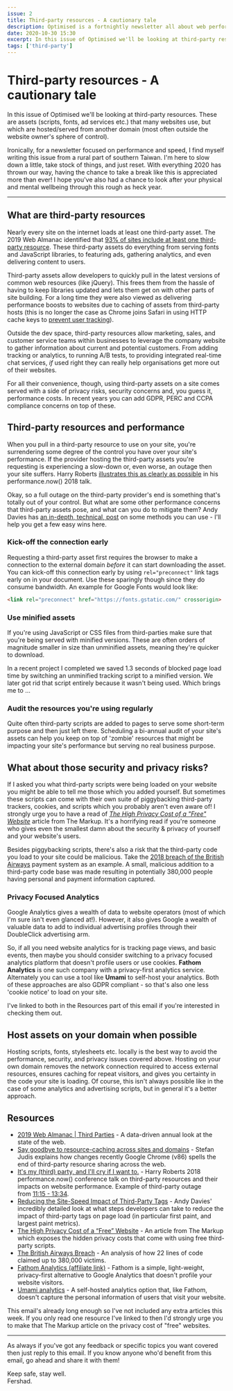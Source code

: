 ```yaml
---
issue: 2
title: Third-party resources - A cautionary tale
description: Optimised is a fortnightly newsletter all about web performance. In this issue we'll be looking at third-party resources.
date: 2020-10-30 15:30
excerpt: In this issue of Optimised we'll be looking at third-party resources. These are assets (scripts, fonts, ad services etc.) that many websites use, but which are hosted/served from another domain (most often outside the website owner's sphere of control).
tags: ['third-party']
---
```

# **Third-party resources - A cautionary tale**

In this issue of Optimised we'll be looking at third-party resources. These are assets (scripts, fonts, ad services etc.) that many websites use, but which are hosted/served from another domain (most often outside the website owner's sphere of control).

Ironically, for a newsletter focused on performance and speed, I find myself writing this issue from a rural part of southern Taiwan. I'm here to slow down a little, take stock of things, and just reset. With everything 2020 has thrown our way, having the chance to take a break like this is appreciated more than ever! I hope you've also had a chance to look after your physical and mental wellbeing through this rough as heck year.

***

## What are third-party resources

Nearly every site on the internet loads at least one third-party asset. The 2019 Web Almanac identified that [93% of sites include at least one third-party resource](https://almanac.httparchive.org/en/2019/third-parties#data). These third-party assets do everything from serving fonts and JavaScript libraries, to featuring ads, gathering analytics, and even delivering content to users.

Third-party assets allow developers to quickly pull in the latest versions of common web resources (like jQuery). This frees them from the hassle of having to keep libraries updated and lets them get on with other parts of site building. For a long time they were also viewed as delivering performance boosts to websites due to caching of assets from third-party hosts (this is no longer the case as Chrome joins Safari in using HTTP cache keys to [prevent user tracking](https://www.stefanjudis.com/notes/say-goodbye-to-resource-caching-across-sites-and-domains/)).

Outside the dev space, third-party resources allow marketing, sales, and customer service teams within businesses to leverage the company website to gather information about current and potential customers. From adding tracking or analytics, to running A/B tests, to providing integrated real-time chat services, *if* used right they can really help organisations get more out of their websites.

For all their convenience, though, using third-party assets on a site comes served with a side of privacy risks, security concerns and, you guess it, performance costs. In recent years you can add GDPR, PERC and CCPA compliance concerns on top of these.

## **Third-party resources and performance**

When you pull in a third-party resource to use on your site, you're surrendering some degree of the control you have over your site's performance. If the provider hosting the third-party assets you're requesting is experiencing a slow-down or, even worse, an outage then your site suffers. Harry Roberts [illustrates this as clearly as possible](https://youtu.be/bmIUYBNKja4?t=675) in his performance.now() 2018 talk.

Okay, so a full outage on the third-party provider's end is something that's totally out of your control. But what are some other performance concerns that third-party assets pose, and what can you do to mitigate them? Andy Davies has [an in-depth, technical, post](https://andydavies.me/blog/2020/10/02/reducing-the-site-speed-impact-of-third-party-tags/) on some methods you can use - I'll help you get a few easy wins here.

### **Kick-off the connection early**

Requesting a third-party asset first requires the browser to make a connection to the external domain *before* it can start downloading the asset. You can kick-off this connection early by using `rel="preconnect"` link tags early on in your document. Use these sparingly though since they do consume bandwidth. An example for Google Fonts would look like:

```html
<link rel="preconnect" href="https://fonts.gstatic.com/" crossorigin>
```

### **Use minified assets**

If you're using JavaScript or CSS files from third-parties make sure that you're being served with minified versions. These are often orders of magnitude smaller in size than unminified assets, meaning they're quicker to download.

In a recent project I completed we saved 1.3 seconds of blocked page load time by switching an unminified tracking script to a minified version. We later got rid that script entirely because it wasn't being used. Which brings me to ...

### **Audit the resources you're using regularly**

Quite often third-party scripts are added to pages to serve some short-term purpose and then just left there. Scheduling a bi-annual audit of your site's assets can help you keep on top of 'zombie' resources that might be impacting your site's performance but serving no real business purpose.

## **What about those security and privacy risks?**

If I asked you what third-party scripts were being loaded on your website you might be able to tell me those which you added yourself. But sometimes these scripts can come with their own suite of piggybacking third-party trackers, cookies, and scripts which you probably aren't even aware of! I strongly urge you to have a read of *[The High Privacy Cost of a "Free" Website](https://themarkup.org/blacklight/2020/09/22/blacklight-tracking-advertisers-digital-privacy-sensitive-websites)* article from The Markup. It's a horrifying read if you're someone who gives even the smallest damn about the security & privacy of yourself and your website's users.

Besides piggybacking scripts, there's also a risk that the third-party code you load to your site could be malicious. Take the [2018 breach of the British Airways](https://www.riskiq.com/blog/labs/magecart-british-airways-breach/) payment system as an example. A small, malicious addition to a third-party code base was made resulting in potentially 380,000 people having personal and payment information captured.

### **Privacy Focused Analytics**

Google Analytics gives a wealth of data to website operators (most of which I'm sure isn't even glanced at!). However, it also gives Google a wealth of valuable data to add to individual advertising profiles through their DoubleClick advertising arm.

So, if all you need website analytics for is tracking page views, and basic events, then maybe you should consider switching to a privacy focused analytics platform that doesn't profile users or use cookies. **Fathom Analytics** is one such company with a privacy-first analytics service. Alternately you can use a tool like **Umami** to self-host your analytics. Both of these approaches are also GDPR compliant - so that's also one less 'cookie notice' to load on your site.

I've linked to both in the Resources part of this email if you're interested in checking them out.

## **Host assets on your domain when possible**

Hosting scripts, fonts, stylesheets etc. locally is the best way to avoid the performance, security, and privacy issues covered above. Hosting on your own domain removes the network connection required to access external resources, ensures caching for repeat visitors, and gives you certainty in the code your site is loading. Of course, this isn't always possible like in the case of some analytics and advertising scripts, but in general it's a better approach.

## **Resources**

- [2019 Web Almanac | Third Parties](https://almanac.httparchive.org/en/2019/third-parties#data) - A data-driven annual look at the state of the web.
- [Say goodbye to resource-caching across sites and domains](https://www.stefanjudis.com/notes/say-goodbye-to-resource-caching-across-sites-and-domains/) - Stefan Judis explains how changes recently Google Chrome (v86) spells the end of third-party resource sharing across the web.
- [It's my (third) party, and I'll cry if I want to.](https://www.youtube.com/watch?v=bmIUYBNKja4) - Harry Roberts 2018 performance.now() conference talk on third-party resources and their impacts on website performance. Example of third-party outage from [11:15 - 13:34](https://youtu.be/bmIUYBNKja4?t=675).
- [Reducing the Site-Speed Impact of Third-Party Tags](https://andydavies.me/blog/2020/10/02/reducing-the-site-speed-impact-of-third-party-tags/) - Andy Davies' incredibly detailed look at what steps developers can take to reduce the impact of third-party tags on page load (in particular first paint, and largest paint metrics).
- [The High Privacy Cost of a “Free” Website](https://themarkup.org/blacklight/2020/09/22/blacklight-tracking-advertisers-digital-privacy-sensitive-websites) - An article from The Markup which exposes the hidden privacy costs that come with using free third-party scripts.
- [The British Airways Breach](https://www.riskiq.com/blog/labs/magecart-british-airways-breach/) - An analysis of how 22 lines of code claimed up to 380,000 victims.
- [Fathom Analytics (affiliate link)](https://usefathom.com/ref/CEHKLY) - Fathom is a simple, light-weight, privacy-first alternative to Google Analytics that doesn't profile your website visitors.
- [Umami analytics](https://umami.is/) - A self-hosted analytics option that, like Fathom, doesn't capture the personal information of users that visit your website.

This email's already long enough so I've not included any extra articles this week. If you only read one resource I've linked to then I'd strongly urge you to make that The Markup article on the privacy cost of "free" websites.

---

As always if you've got any feedback or specific topics you want covered then just reply to this email. If you know anyone who'd benefit from this email, go ahead and share it with them!

Keep safe, stay well.<br>
Fershad.
